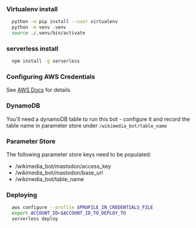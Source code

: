### Virtualenv install
```bash
  python -m pip install --user virtualenv
  python -m venv .venv
  source ./.venv/bin/activate
```
### serverless install
```bash
  npm install -g serverless
```
### Configuring AWS Credentials
See [AWS Docs](https://docs.aws.amazon.com/cli/latest/userguide/cli-configure-files.html) for details

### DynamoDB
You'll need a dynamoDB table to run this bot - configure it and record the table name in parameter store under `/wikimedia_bot/table_name`
### Parameter Store
The following parameter store keys need to be populated:
- /wikimedia_bot/mastodon/access_key
- /wikimedia_bot/mastodon/base_url
- /wikimedia_bot/table_name


### Deploying
```bash
  aws configure --profile $PROFILE_IN_CREDENTIALS_FILE
  export ACCOUNT_ID=$ACCOUNT_ID_TO_DEPLOY_TO
  serverless deploy
```
